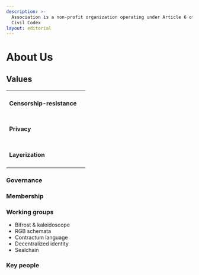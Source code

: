 ```yaml
---
description: >-
  Association is a non-profit organization operating under Article 6 of Swiss
  Civil Codex
layout: editorial
---
```


# About Us

## Values

|                                |   |
| ------------------------------ | - |
| <h4>Censorship-resistance</h4> |   |
| <h4>Privacy</h4>               |   |
| <h4>Layerization</h4>          |   |

### Governance



### Membership



### Working groups

* Bifrost & kaleidoscope
* RGB schemata
* Contractum language
* Decentralized identity
* Sealchain

### Key people
